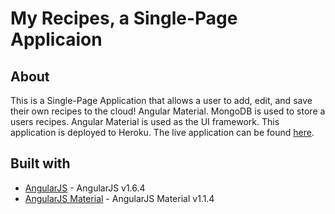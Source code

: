 # My Recipes, a Single-Page Applicaion

## About
This is a Single-Page Application that allows a user to 
add, edit, and save their own recipes to the cloud!  Angular
Material.  MongoDB is used to store a users recipes.  Angular Material is used as the UI framework.  This application is deployed to Heroku.  The live application can be
found [here](https://intense-hollows-82524.herokuapp.com/).


## Built with
* [AngularJS](https://angularjs.org/) - AngularJS v1.6.4
* [AngularJS Material](https://material.angularjs.org/latest/) - AngularJS Material v1.1.4